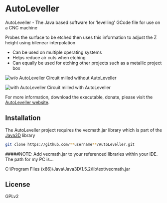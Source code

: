 AutoLeveller
=========

AutoLeveller - The Java based software for 'levelling' GCode file for use on a CNC machine

Probes the surface to be etched then uses this information to adjust the Z height using bilenear interpolation

  - Can be used on multiple operating systems
  - Helps reduce air cuts when etching
  - Can equally be used for etching other projects such as a metallic project box

![w/o AutoLeveller](http://cncsoftwaretools.com/autoleveller/wp-content/uploads/2013/10/badcircuit.jpg "Circuit milled without AutoLeveller")
Circuit milled without AutoLeveller

![with AutoLeveller](http://cncsoftwaretools.com/autoleveller/wp-content/uploads/2013/10/goodcircuit.jpg "Circuit milled with AutoLeveller")
Circuit milled with AutoLeveller

For more information, download the executable, donate, please visit the [AutoLeveller website](http://www.autoleveller.co.uk).

Installation
--------------

The AutoLeveller project requires the vecmath.jar library which is part of the [Java3D](http://www.oracle.com/technetwork/java/javase/tech/index-jsp-138252.html) library

```sh
git clone https://github.com/**username**/AutoLeveller.git
```

#####NOTE: 
Add vecmath.jar to your referenced libraries within your IDE. The path for my PC is... 

C:\Program Files (x86)\Java\Java3D\1.5.2\lib\ext\vecmath.jar


License
-

GPLv2
    